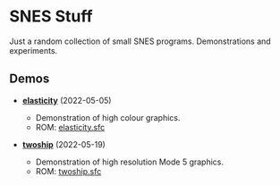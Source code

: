 # SNES Stuff

Just a random collection of small SNES programs. Demonstrations and experiments.

## Demos

* **[elasticity](tree/main/elasticity)** (2022-05-05)
  * Demonstration of high colour graphics.
  * ROM: [elasticity.sfc](raw/main/elasticity/elasticity.sfc)

* **[twoship](tree/main/twoship)** (2022-05-19)
  * Demonstration of high resolution Mode 5 graphics.
  * ROM: [twoship.sfc](raw/main/twoship/twoship.sfc)
